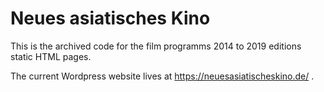 # Neues asiatisches Kino

This is the archived code for the film programms 2014 to 2019 editions static HTML pages. 

The current Wordpress website lives at https://neuesasiatischeskino.de/ .